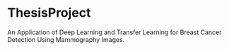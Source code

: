 # ThesisProject
An Application of Deep Learning and Transfer Learning for Breast Cancer Detection Using Mammography Images.
